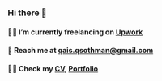 ### Hi there 👋
#### 🧑‍💻 I’m currently freelancing on [Upwork](https://www.upwork.com/fl/~01ba7a806e22fd3cdd)
#### 📇 Reach me at qais.qsothman@gmail.com
#### 👨‍💼 Check my [CV](https://github.com/qaisothman/qaisothman/blob/main/cv.pdf), [Portfolio](https://qaisothman.dev)





<!--
**qaisothman/qaisothman** is a ✨ _special_ ✨ repository because its `README.md` (this file) appears on your GitHub profile.

Here are some ideas to get you started:

- 🔭 I’m currently working on ...
- 🌱 I’m currently learning ...
- 👯 I’m looking to collaborate on ...
- 🤔 I’m looking for help with ...
- 💬 Ask me about ...
- 📫 How to reach me: ...
- 😄 Pronouns:   



-->
